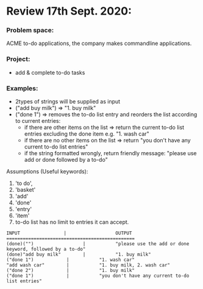 # Review 17th Sept. 2020:

### Problem space:
ACME to-do applications, the company makes commandline applications.

### Project:
- add & complete to-do tasks

### Examples:
- 2types of strings will be supplied as input
- ("add buy milk")  => "1. buy milk"
- ("done 1")  => removes the to-do list entry and reorders the list according to current entries:
  - if there are other items on the list => return the current to-do list entries excluding the done item e.g. "1. wash car"
  - if there are no other items on the list => return "you don't have any current to-do list entries"
  - if the string formatted wrongly, return friendly message: "please use add or done followed by a to-do"

Assumptions (Useful keywords):
1. 'to do',
2. 'basket'
3. 'add'
4. 'done'
5. 'entry'
6. 'item'
7. to-do list has no limit to entries it can accept.

```
INPUT                |                  OUTPUT
===============================================
(done)("")                  |           "please use the add or done keyword, followed by a to-do"
(done)"add buy milk"        |           "1. buy milk"
("done 1")            |           "1. wash car"
"add wash car"        |           "1. buy milk, 2. wash car"
("done 2")            |           "1. buy milk"
("done 1")            |           "you don't have any current to-do list entries"
```
